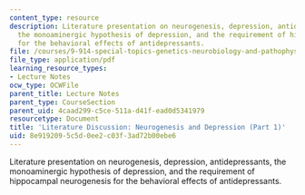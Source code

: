 ```yaml
---
content_type: resource
description: Literature presentation on neurogenesis, depression, antidepressants,
  the monoaminergic hypothesis of depression, and the requirement of hippocampal neurogenesis
  for the behavioral effects of antidepressants.
file: /courses/9-914-special-topics-genetics-neurobiology-and-pathophysiology-of-psychiatric-disorders-fall-2008/8e9192095c5d0ee2c03f3ad72b00ebe6_MIT9_914f08_lec03.pdf
file_type: application/pdf
learning_resource_types:
- Lecture Notes
ocw_type: OCWFile
parent_title: Lecture Notes
parent_type: CourseSection
parent_uid: 4caad299-c5ce-511a-d41f-ead0d5341979
resourcetype: Document
title: 'Literature Discussion: Neurogenesis and Depression (Part 1)'
uid: 8e919209-5c5d-0ee2-c03f-3ad72b00ebe6
---
```

Literature presentation on neurogenesis, depression, antidepressants, the monoaminergic hypothesis of depression, and the requirement of hippocampal neurogenesis for the behavioral effects of antidepressants.